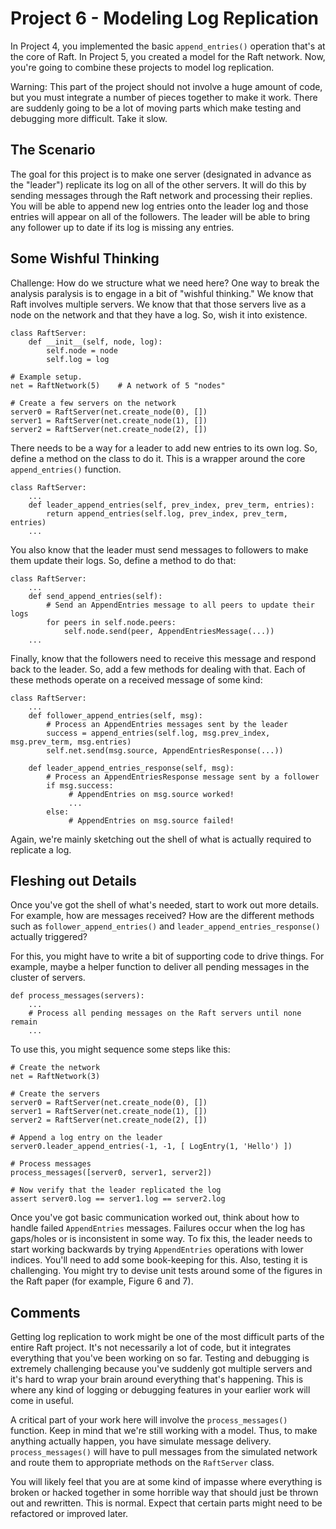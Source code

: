 # Project 6 - Modeling Log Replication

In Project 4, you implemented the basic `append_entries()` operation that's
at the core of Raft. In Project 5, you created a model for the Raft network.
Now, you're going to combine these projects to model log replication.

Warning: This part of the project should not involve a huge amount of
code, but you must integrate a number of pieces together to make it
work.  There are suddenly going to be a lot of moving parts which make
testing and debugging more difficult. Take it slow.

## The Scenario

The goal for this project is to make one server (designated in advance
as the "leader") replicate its log on all of the other servers. It
will do this by sending messages through the Raft network and
processing their replies.  You will be able to append new log entries
onto the leader log and those entries will appear on all of the
followers. The leader will be able to bring any follower up to date if
its log is missing any entries. 

## Some Wishful Thinking

Challenge: How do we structure what we need here?  One way to break
the analysis paralysis is to engage in a bit of "wishful thinking."
We know that Raft involves multiple servers.  We know that that those
servers live as a node on the network and that they have a log.  So, wish
it into existence.

```
class RaftServer:
    def __init__(self, node, log):
        self.node = node
        self.log = log

# Example setup.
net = RaftNetwork(5)    # A network of 5 "nodes"

# Create a few servers on the network
server0 = RaftServer(net.create_node(0), [])
server1 = RaftServer(net.create_node(1), [])
server2 = RaftServer(net.create_node(2), [])
```

There needs to be a way for a leader to add new entries to
its own log.  So, define a method on the class to do it.  This is
a wrapper around the core `append_entries()` function.

```
class RaftServer:
    ...
    def leader_append_entries(self, prev_index, prev_term, entries):
        return append_entries(self.log, prev_index, prev_term, entries)
    ...
```

You also know that the leader must send messages to followers to
make them update their logs.  So, define a method to do that:

```
class RaftServer:
    ...
    def send_append_entries(self):
        # Send an AppendEntries message to all peers to update their logs
        for peers in self.node.peers:
            self.node.send(peer, AppendEntriesMessage(...))
    ...
```

Finally, know that the followers need to receive this message and respond
back to the leader. So, add a few methods for dealing with that.  Each
of these methods operate on a received message of some kind:

```
class RaftServer:
    ...
    def follower_append_entries(self, msg):
        # Process an AppendEntries messages sent by the leader
        success = append_entries(self.log, msg.prev_index, msg.prev_term, msg.entries)
        self.net.send(msg.source, AppendEntriesResponse(...))
    
    def leader_append_entries_response(self, msg):
        # Process an AppendEntriesResponse message sent by a follower
        if msg.success:
             # AppendEntries on msg.source worked!
             ...
        else:
             # AppendEntries on msg.source failed!
```

Again, we're mainly sketching out the shell of what is actually
required to replicate a log.

## Fleshing out Details

Once you've got the shell of what's needed, start to work out more
details.  For example, how are messages received?  How are the
different methods such as `follower_append_entries()` and
`leader_append_entries_response()` actually triggered?

For this, you might have to write a bit of supporting code to drive
things.  For example, maybe a helper function to deliver all pending
messages in the cluster of servers.

```
def process_messages(servers):
    ...
    # Process all pending messages on the Raft servers until none remain
    ...
```

To use this, you might sequence some steps like this:

```
# Create the network
net = RaftNetwork(3)

# Create the servers
server0 = RaftServer(net.create_node(0), [])
server1 = RaftServer(net.create_node(1), [])
server2 = RaftServer(net.create_node(2), [])

# Append a log entry on the leader
server0.leader_append_entries(-1, -1, [ LogEntry(1, 'Hello') ])

# Process messages
process_messages([server0, server1, server2])

# Now verify that the leader replicated the log
assert server0.log == server1.log == server2.log
```

Once you've got basic communication worked out, think about how to
handle failed `AppendEntries` messages. Failures occur when the log
has gaps/holes or is inconsistent in some way.  To fix this, the
leader needs to start working backwards by trying `AppendEntries`
operations with lower indices.  You'll need to add some book-keeping
for this.  Also, testing it is challenging.  You might try
to devise unit tests around some of the figures in the Raft paper
(for example, Figure 6 and 7). 

## Comments

Getting log replication to work might be one of the most difficult
parts of the entire Raft project.  It's not necessarily a lot of code,
but it integrates everything that you've been working on so far.
Testing and debugging is extremely challenging because you've suddenly
got multiple servers and it's hard to wrap your brain around
everything that's happening.  This is where any kind of logging or
debugging features in your earlier work will come in useful.

A critical part of your work here will involve the `process_messages()` function.
Keep in mind that we're still working with a model.  Thus,
to make anything actually happen, you have simulate message delivery.
`process_messages()` will have to pull messages from the simulated network
and route them to appropriate methods on the `RaftServer` class.

You will likely feel that you are at some kind of impasse where
everything is broken or hacked together in some horrible way that
should just be thrown out and rewritten.  This is normal.  Expect that
certain parts might need to be refactored or improved later.

  

 

